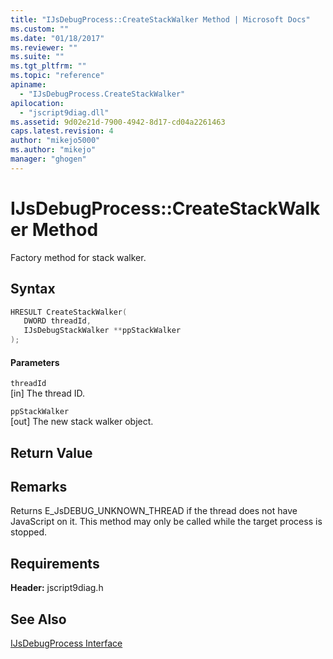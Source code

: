 ```yaml
---
title: "IJsDebugProcess::CreateStackWalker Method | Microsoft Docs"
ms.custom: ""
ms.date: "01/18/2017"
ms.reviewer: ""
ms.suite: ""
ms.tgt_pltfrm: ""
ms.topic: "reference"
apiname: 
  - "IJsDebugProcess.CreateStackWalker"
apilocation: 
  - "jscript9diag.dll"
ms.assetid: 9d02e21d-7900-4942-8d17-cd04a2261463
caps.latest.revision: 4
author: "mikejo5000"
ms.author: "mikejo"
manager: "ghogen"
---
```

# IJsDebugProcess::CreateStackWalker Method
Factory method for stack walker.  
  
## Syntax  
  
```cpp
HRESULT CreateStackWalker(  
   DWORD threadId,  
   IJsDebugStackWalker **ppStackWalker  
);  
```  
  
#### Parameters  
 `threadId`  
 [in] The thread ID.  
  
 `ppStackWalker`  
 [out] The new stack walker object.  
  
## Return Value  
  
## Remarks  
 Returns E_JsDEBUG_UNKNOWN_THREAD if the thread does not have JavaScript on it. This method may only be called while the target process is stopped.  
  
## Requirements  
 **Header:** jscript9diag.h  
  
## See Also  
 [IJsDebugProcess Interface](../../winscript/reference/ijsdebugprocess-interface.md)